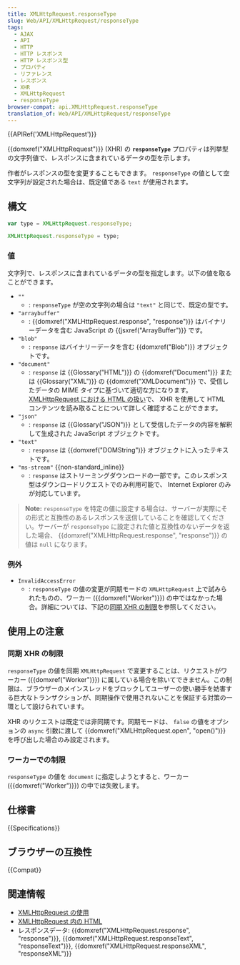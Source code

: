 ```yaml
---
title: XMLHttpRequest.responseType
slug: Web/API/XMLHttpRequest/responseType
tags:
  - AJAX
  - API
  - HTTP
  - HTTP レスポンス
  - HTTP レスポンス型
  - プロパティ
  - リファレンス
  - レスポンス
  - XHR
  - XMLHttpRequest
  - responseType
browser-compat: api.XMLHttpRequest.responseType
translation_of: Web/API/XMLHttpRequest/responseType
---
```

{{APIRef('XMLHttpRequest')}}

{{domxref("XMLHttpRequest")}} (XHR) の **`responseType`** プロパティは列挙型の文字列値で、レスポンスに含まれているデータの型を示します。

作者がレスポンスの型を変更することもできます。 `responseType` の値として空文字列が設定された場合は、既定値である `text` が使用されます。

## 構文

```js
var type = XMLHttpRequest.responseType;

XMLHttpRequest.responseType = type;
```

### 値

文字列で、レスポンスに含まれているデータの型を指定します。以下の値を取ることができます。

- `""`
  - : `responseType` が空の文字列の場合は `"text"` と同じで、既定の型です。
- `"arraybuffer"`
  - : {{domxref("XMLHttpRequest.response", "response")}} はバイナリーデータを含む JavaScript の {{jsxref("ArrayBuffer")}} です。
- `"blob"`
  - : `response` はバイナリーデータを含む {{domxref("Blob")}} オブジェクトです。
- `"document"`
  - : `response` は {{Glossary("HTML")}} の {{domxref("Document")}} または {{Glossary("XML")}} の {{domxref("XMLDocument")}} で、受信したデータの MIME タイプに基づいて適切な方になります。 [XMLHttpRequest における HTML の扱い](/ja/docs/Web/API/XMLHttpRequest/HTML_in_XMLHttpRequest)で、 XHR を使用して HTML コンテンツを読み取ることについて詳しく確認することができます。
- `"json"`
  - : `response` は {{Glossary("JSON")}} として受信したデータの内容を解釈して生成された JavaScript オブジェクトです。
- `"text"`
  - : `response` は {{domxref("DOMString")}} オブジェクトに入ったテキストです。
- `"ms-stream"` {{non-standard_inline}}
  - : `response` はストリーミングダウンロードの一部です。このレスポンス型はダウンロードリクエストでのみ利用可能で、 Internet Explorer のみが対応しています。

> **Note:** `responseType` を特定の値に設定する場合は、サーバーが実際にその形式と互換性のあるレスポンスを送信していることを確認してください。サーバーが `responseType` に設定された値と互換性のないデータを返した場合、 {{domxref("XMLHttpRequest.response", "response")}} の値は `null` になります。
</div>

### 例外

- `InvalidAccessError`
  - : `responseType` の値の変更が同期モードの `XMLHttpRequest` 上で試みられたものの、ワーカー ({{domxref("Worker")}}) の中ではなかった場合。詳細については、下記の[同期 XHR の制限](#同期_xhr_の制限)を参照してください。

## 使用上の注意

### 同期 XHR の制限

`responseType` の値を同期 `XMLHttpRequest` で変更することは、リクエストがワーカー ({{domxref("Worker")}}) に属している場合を除いてできません。この制限は、ブラウザーのメインスレッドをブロックしてユーザーの使い勝手を妨害する巨大なトランザクションが、同期操作で使用されないことを保証する対策の一環として設けられています。

XHR のリクエストは既定では非同期です。同期モードは、 `false` の値をオプションの `async` 引数に渡して {{domxref("XMLHttpRequest.open", "open()")}} を呼び出した場合のみ設定されます。

### ワーカーでの制限

`responseType` の値を `document` に指定しようとすると、ワーカー ({{domxref("Worker")}}) の中では失敗します。

## 仕様書

{{Specifications}}

## ブラウザーの互換性

{{Compat}}

## 関連情報

- [XMLHttpRequest の使用](/ja/docs/Web/API/XMLHttpRequest/Using_XMLHttpRequest)
- [XMLHttpRequest 内の HTML](/ja/docs/Web/API/XMLHttpRequest/HTML_in_XMLHttpRequest)
- レスポンスデータ: {{domxref("XMLHttpRequest.response", "response")}}, {{domxref("XMLHttpRequest.responseText", "responseText")}}, {{domxref("XMLHttpRequest.responseXML", "responseXML")}}
